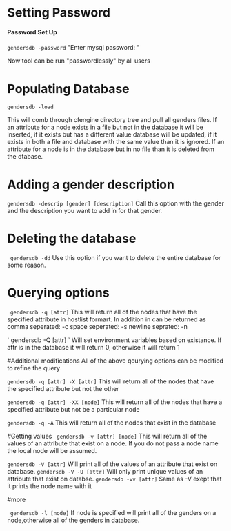 # Setting Password  
#### Password Set Up


` gendersdb -password `
"Enter mysql password: " 

Now tool can be run "passwordlessly" by all users


# Populating Database
` gendersdb -load `

This will comb through cfengine directory tree and pull all genders files. If an attribute for a node exists in a file but not in the database it will be inserted, if it exists but has a different value database will be updated, if it exists in both a file and database with the same value than it is ignored. If an attribute for a node is in the database but in no file than it is deleted from the dtabase.

# Adding a gender description 
` gendersdb -descrip [gender] [description] `
Call this option with the gender and the description you want to add in for that gender. 

# Deleting the database
` gendersdb -dd`
Use this option if you want to delete the entire database for some reason. 

# Querying options
` gendersdb -q [attr]`
This will return all of the nodes that have the specified attribute in hostlist formart. In addition in can be returned as 
comma seperated: -c 
space seperated: -s
newline seprated: -n

' gendersdb -Q [attr] `
Will set environment variables based on existance. If attr is in the database it will return 0, otherwise it will return 1 

#Additional modifications 
All of the above qeurying options can be modified to refine the query

` gendersdb -q [attr] -X [attr] `
This will return all of the nodes that have the specified attribute but not the other 

` gendersdb -q [attr] -XX [node] `
This will return all of the nodes that have a specified attribute but not be a particular node

` gendersdb -q -A `
This will return all of the nodes that exist in the database

#Getting values
` gendersdb -v [attr] [node]`
This will return all of the values of an attribute that exist on a node. If you do not pass a node name the local node will be assumed.

` gendersdb -V [attr] `
Will print all of the values of an attribute that exist on database.
` gendersdb -V -U [attr] `
Will only print unique values of an attribute that exist on databse.
` gendersdb -vv [attr] `
Same as -V exept that it prints the node name with it

#more

` gendersdb -l [node]`
If node is specified will print all of the genders on a node,otherwise all of the genders in database.


